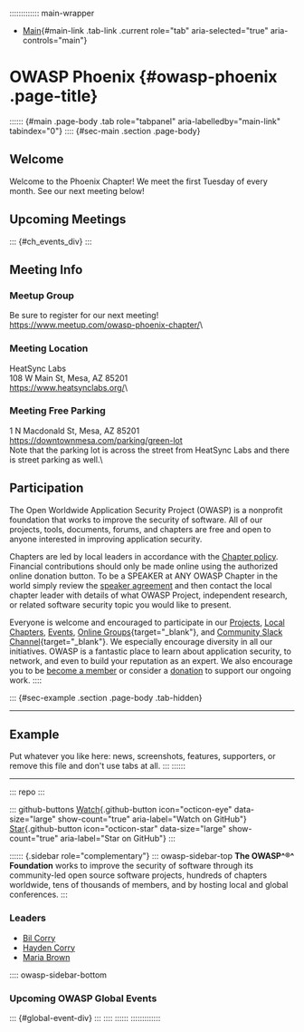 ::::::::::::: main-wrapper
- [Main](#div-main){#main-link .tab-link .current role="tab"
  aria-selected="true" aria-controls="main"}

# OWASP Phoenix {#owasp-phoenix .page-title}

:::::: {#main .page-body .tab role="tabpanel" aria-labelledby="main-link" tabindex="0"}
:::: {#sec-main .section .page-body}
## Welcome

Welcome to the Phoenix Chapter! We meet the first Tuesday of every
month. See our next meeting below!

## Upcoming Meetings

::: {#ch_events_div}
:::

## Meeting Info

### Meetup Group

Be sure to register for our next meeting!\
<https://www.meetup.com/owasp-phoenix-chapter/>\

### Meeting Location

HeatSync Labs\
108 W Main St, Mesa, AZ 85201\
<https://www.heatsynclabs.org/>\

### Meeting Free Parking

1 N Macdonald St, Mesa, AZ 85201\
<https://downtownmesa.com/parking/green-lot>\
Note that the parking lot is across the street from HeatSync Labs and
there is street parking as well.\

## Participation

The Open Worldwide Application Security Project (OWASP) is a nonprofit
foundation that works to improve the security of software. All of our
projects, tools, documents, forums, and chapters are free and open to
anyone interested in improving application security.

Chapters are led by local leaders in accordance with the [Chapter
policy](https://owasp.org/www-policy/). Financial contributions should
only be made online using the authorized online donation button. To be a
SPEAKER at ANY OWASP Chapter in the world simply review the [speaker
agreement](https://owasp.org/www-policy/) and then contact the local
chapter leader with details of what OWASP Project, independent research,
or related software security topic you would like to present.

Everyone is welcome and encouraged to participate in our
[Projects](https://owasp.org/projects), [Local
Chapters](https://owasp.org/chapters),
[Events](https://owasp.org/events), [Online
Groups](https://groups.google.com/a/owasp.com/){target="_blank"}, and
[Community Slack Channel](https://owasp.slack.com/){target="_blank"}. We
especially encourage diversity in all our initiatives. OWASP is a
fantastic place to learn about application security, to network, and
even to build your reputation as an expert. We also encourage you to be
[become a member](https://owasp.org/membership) or consider a
[donation](https://owasp.org/donate) to support our ongoing work.
::::

::: {#sec-example .section .page-body .tab-hidden}

------------------------------------------------------------------------

## Example

Put whatever you like here: news, screenshots, features, supporters, or
remove this file and don't use tabs at all.
:::
::::::

------------------------------------------------------------------------

::: repo
:::

::: github-buttons
[Watch](https://github.com/owasp/www-chapter-phoenix/subscription){.github-button
icon="octicon-eye" data-size="large" show-count="true"
aria-label="Watch on GitHub"}
[Star](https://github.com/owasp/www-chapter-phoenix){.github-button
icon="octicon-star" data-size="large" show-count="true"
aria-label="Star on GitHub"}
:::

:::::: {.sidebar role="complementary"}
::: owasp-sidebar-top
**The OWASP^®^ Foundation** works to improve the security of software
through its community-led open source software projects, hundreds of
chapters worldwide, tens of thousands of members, and by hosting local
and global conferences.
:::

### Leaders

- [Bil
  Corry](https://owasp.org/cdn-cgi/l/email-protection#c8aaa1a4e6aba7babab188a7bfa9bbb8e6a7baaf)
- [Hayden
  Corry](https://owasp.org/cdn-cgi/l/email-protection#a4ccc5ddc0c1ca8ac7cbd6d6dde4cbd3c5d7d48acbd6c3)
- [Maria
  Brown](https://owasp.org/cdn-cgi/l/email-protection#80ede1f2e9e1aee2f2eff7eec0eff7e1f3f0aeeff2e7)

:::: owasp-sidebar-bottom
### Upcoming OWASP Global Events

::: {#global-event-div}
:::
::::
::::::
:::::::::::::
